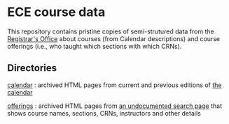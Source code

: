 # ECE course data

This repository contains pristine copies of semi-strutured data from the
[Registrar's Office](http://www.mun.ca/regoff)
about courses (from Calendar descriptions) and
course offerings (i.e., who taught which sections with which CRNs).

## Directories

[calendar](calendar)
: archived HTML pages from current and previous editions of
  [the calendar](http://www.mun.ca/regoff/calendar.php)

[offerings](offerings)
: archived HTML pages from
  [an undocumented search page](https://www5.mun.ca/admit/hwswsltb.P_CourseSearch?p_term=201401&p_levl=01*04)
  that shows course names, sections, CRNs, instructors and other details
